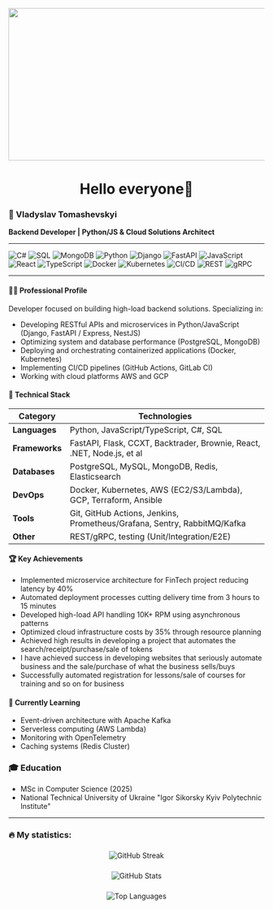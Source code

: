 <br clear="both">

<div align="center">
  <img height="300" width="600" src="https://user-images.githubusercontent.com/74038190/225813708-98b745f2-7d22-48cf-9150-083f1b00d6c9.gif"  />
</div>

###

<h1 align="center">Hello everyone👋</h1>




### 🚀 Vladyslav Tomashevskyi

**Backend Developer | Python/JS & Cloud Solutions Architect**

---

![C#](https://img.shields.io/badge/-C%23-239120?logo=c-sharp&logoColor=white)
![SQL](https://img.shields.io/badge/-SQL-4479A1?logo=postgresql&logoColor=white)
![MongoDB](https://img.shields.io/badge/-MongoDB-47A248?logo=mongodb&logoColor=white)
![Python](https://img.shields.io/badge/-Python-3776AB?logo=python&logoColor=white)
![Django](https://img.shields.io/badge/-Django-092E20?logo=django&logoColor=white)
![FastAPI](https://img.shields.io/badge/-FastAPI-009688?logo=fastapi&logoColor=white)
![JavaScript](https://img.shields.io/badge/-JavaScript-F7DF1E?logo=javascript&logoColor=black)
![React](https://img.shields.io/badge/-React-61DAFB?logo=react&logoColor=white)
![TypeScript](https://img.shields.io/badge/-TypeScript-3178C6?logo=typescript&logoColor=white)
![Docker](https://img.shields.io/badge/-Docker-2496ED?logo=docker&logoColor=white)
![Kubernetes](https://img.shields.io/badge/-Kubernetes-326CE5?logo=kubernetes&logoColor=white)
![CI/CD](https://img.shields.io/badge/-CI/CD-2088FF?logo=githubactions&logoColor=white)
![REST](https://img.shields.io/badge/-REST%20API-FF6F00?logo=fastapi&logoColor=white)
![gRPC](https://img.shields.io/badge/-gRPC-448AFF?logo=grpc&logoColor=white)

---

#### 👨‍💻 Professional Profile
Developer focused on building high-load backend solutions. Specializing in:
- Developing RESTful APIs and microservices in Python/JavaScript (Django, FastAPI / Express, NestJS)
- Optimizing system and database performance (PostgreSQL, MongoDB)
- Deploying and orchestrating containerized applications (Docker, Kubernetes)
- Implementing CI/CD pipelines (GitHub Actions, GitLab CI)
- Working with cloud platforms AWS and GCP

#### 🔧 Technical Stack
| Category       | Technologies                                                                 |
|----------------|------------------------------------------------------------------------------|
| **Languages**  | Python, JavaScript/TypeScript, C#, SQL                                       |
| **Frameworks** | FastAPI, Flask, CCXT, Backtrader, Brownie, React, .NET, Node.js, et al       |
| **Databases**  | PostgreSQL, MySQL, MongoDB, Redis, Elasticsearch                             |
| **DevOps**     | Docker, Kubernetes, AWS (EC2/S3/Lambda), GCP, Terraform, Ansible             |
| **Tools**      | Git, GitHub Actions, Jenkins, Prometheus/Grafana, Sentry, RabbitMQ/Kafka     |
| **Other**      | REST/gRPC, testing (Unit/Integration/E2E)                                    |

#### 🏆 Key Achievements
- Implemented microservice architecture for FinTech project reducing latency by 40%
- Automated deployment processes cutting delivery time from 3 hours to 15 minutes
- Developed high-load API handling 10K+ RPM using asynchronous patterns
- Optimized cloud infrastructure costs by 35% through resource planning
- Achieved high results in developing a project that automates the search/receipt/purchase/sale of tokens
- I have achieved success in developing websites that seriously automate business and the sale/purchase of what the business sells/buys
- Successfully automated registration for lessons/sale of courses for training and so on for business

#### 🌱 Currently Learning
- Event-driven architecture with Apache Kafka
- Serverless computing (AWS Lambda)
- Monitoring with OpenTelemetry
- Caching systems (Redis Cluster)

### 🎓 Education
- MSc in Computer Science (2025)
- National Technical University of Ukraine "Igor Sikorsky Kyiv Polytechnic Institute"

---

###

<h3 align="left">🔥 My statistics:</h3>

###

<div align="center">
  <img src="https://streak-stats.demolab.com?user=Tomashevskyi-Vladyslav&theme=onedark&hide_border=False" alt="GitHub Streak" />
</div>

###

<div align="center">
  <img src="https://github-readme-stats.vercel.app/api?username=Tomashevskyi-Vladyslav&show_icons=true&theme=onedark" alt="GitHub Stats" />
</div>

###

<div align="center">
  <img src="https://github-readme-stats.vercel.app/api/top-langs/?username=Tomashevskyi-Vladyslav&layout=donut&theme=onedark" alt="Top Languages" />
  
</div>

